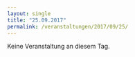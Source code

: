 ```yaml
---
layout: single
title: "25.09.2017"
permalink: /veranstaltungen/2017/09/25/
---
```


Keine Veranstaltung an diesem Tag.
